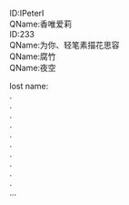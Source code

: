 ID:IPeterI<br>
QName:香唯爱莉<br>
ID:233<br>
QName:为你、轻笔素描花思容<br>
QName:腐竹<br>
QName:夜空<br>


lost name:<br>
.<br>
.<br>
.<br>
.<br>
.<br>
.<br>
.<br>
.<br>
.<br>
.<br>
...<br>

